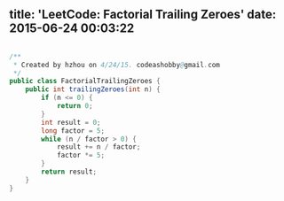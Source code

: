 title: 'LeetCode: Factorial Trailing Zeroes'
date: 2015-06-24 00:03:22
---

```java

/**
 * Created by hzhou on 4/24/15. codeashobby@gmail.com
 */
public class FactorialTrailingZeroes {
    public int trailingZeroes(int n) {
        if (n <= 0) {
            return 0;
        }
        int result = 0;
        long factor = 5;
        while (n / factor > 0) {
            result += n / factor;
            factor *= 5;
        }
        return result;
    }
}
```
